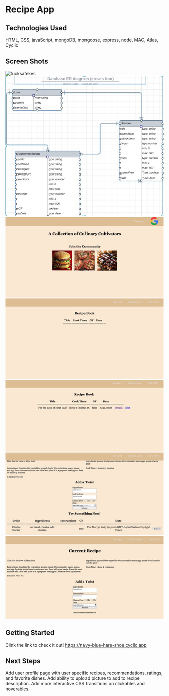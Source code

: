 # Recipe App

## Technologies Used
HTML, CSS, javaScript, mongoDB, mongoose, express, node, MAC, Atlas, Cyclic 


## Screen Shots
 <img src="images/trello.png" alt="fucksafekes">
 <img src="public/images/ERD.png" alt="">
 <img src="public/images/homePage.png" alt="">
 <img src="public/images/recipeIndex.png" alt="">
 <img src="public/images/addRecipe.png" alt="">
 <img src="public/images/addRecPage.png" alt="">
 <img src="public/images/show+recPage.png" alt="">

## Getting Started
Clink the link to check it out!
https://navy-blue-hare-shoe.cyclic.app

## Next Steps
Add user profile page with user specific recipes, recommendations, ratings, and favorite dishes.
Add ability to upload picture to add to recipe description.
Add more interactive CSS transitions on clickables and hoverables.
